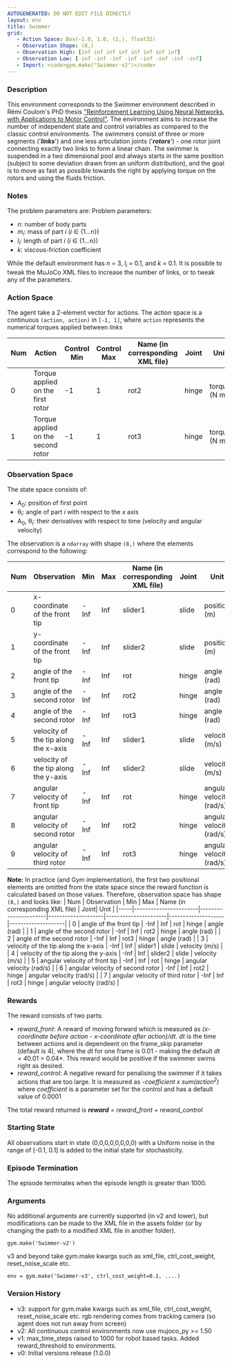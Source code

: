 ```yaml
---
AUTOGENERATED: DO NOT EDIT FILE DIRECTLY
layout: env
title: Swimmer
grid:
   - Action Space: Box(-1.0, 1.0, (2,), float32)
   - Observation Shape: (8,)
   - Observation High: [inf inf inf inf inf inf inf inf]
   - Observation Low: [-inf -inf -inf -inf -inf -inf -inf -inf]
   - Import: <code>gym.make("Swimmer-v2")</code>
---
```

### Description

This environment corresponds to the Swimmer environment described in Rémi Coulom's PhD thesis
["Reinforcement Learning Using Neural Networks, with Applications to Motor Control"](https://tel.archives-ouvertes.fr/tel-00003985/document).
The environment aims to increase the number of independent state and control
variables as compared to the classic control environments. The swimmers
consist of three or more segments ('***links***') and one less articulation
joints ('***rotors***') - one rotor joint connecting exactly two links to
form a linear chain. The swimmer is suspended in a two dimensional pool and
always starts in the same position (subject to some deviation drawn from an
uniform distribution), and the goal is to move as fast as possible towards
the right by applying torque on the rotors and using the fluids friction.

### Notes

The problem parameters are:
Problem parameters:
* *n*: number of body parts
* *m<sub>i</sub>*: mass of part *i* (*i* ∈ {1...n})
* *l<sub>i</sub>*: length of part *i* (*i* ∈ {1...n})
* *k*: viscous-friction coefficient

While the default environment has *n* = 3, *l<sub>i</sub>* = 0.1,
and *k* = 0.1. It is possible to tweak the MuJoCo XML files to increase the
number of links, or to tweak any of the parameters.

### Action Space
The agent take a 2-element vector for actions.
The action space is a continuous `(action, action)` in `[-1, 1]`, where
`action` represents the numerical torques applied between *links*

| Num | Action                 | Control Min | Control Max | Name (in corresponding XML file) | Joint | Unit |
|-----|------------------------|-----|-----|------|-----|-----|
| 0   | Torque applied on the first rotor  | -1 | 1 | rot2 | hinge | torque (N m) |
| 1   | Torque applied on the second rotor  | -1 | 1 | rot3 | hinge | torque (N m) |

### Observation Space

The state space consists of:
* A<sub>0</sub>: position of first point
* θ<sub>i</sub>: angle of part *i* with respect to the *x* axis
* A<sub>0</sub>, θ<sub>i</sub>: their derivatives with respect to time (velocity and angular velocity)

The observation is a `ndarray` with shape `(8,)` where the elements correspond to the following:

| Num | Observation           | Min                  | Max                | Name (in corresponding XML file) | Joint| Unit |
|-----|-----------------------|----------------------|--------------------|----------------------|--------------------|--------------------|
| 0   | x-coordinate of the front tip              | -Inf                 | Inf                | slider1 | slide | position (m) |
| 1   | y-coordinate of the front tip              | -Inf                 | Inf                | slider2 | slide | position (m) |
| 2   | angle of the front tip                          | -Inf                 | Inf                | rot | hinge | angle (rad) |
| 3   | angle of the second rotor                  | -Inf                 | Inf                | rot2 | hinge | angle (rad) |
| 4   | angle of the second rotor                  | -Inf                 | Inf                | rot3 | hinge | angle (rad) |
| 5   | velocity of the tip along the x-axis    | -Inf                 | Inf                | slider1 | slide | velocity (m/s) |
| 6   | velocity of the tip along the y-axis    | -Inf                 | Inf                | slider2 | slide | velocity (m/s) |
| 7   | angular velocity of front tip               | -Inf                 | Inf                | rot | hinge | angular velocity (rad/s) |
| 8   | angular velocity of second rotor       | -Inf                 | Inf                | rot2 | hinge | angular velocity (rad/s) |
| 9   | angular velocity of third rotor            | -Inf                 | Inf                | rot3 | hinge | angular velocity (rad/s) |

**Note:**
In practice (and Gym implementation), the first two positional elements are
omitted from the state space since the reward function is calculated based
on those values. Therefore, observation space has shape `(8,)` and looks like:
| Num | Observation           | Min                  | Max                | Name (in corresponding XML file) | Joint| Unit |
|-----|-----------------------|----------------------|--------------------|----------------------|--------------------|--------------------|
| 0   | angle of the front tip                          | -Inf                 | Inf                | rot | hinge | angle (rad) |
| 1   | angle of the second rotor                  | -Inf                 | Inf                | rot2 | hinge | angle (rad) |
| 2   | angle of the second rotor                  | -Inf                 | Inf                | rot3 | hinge | angle (rad) |
| 3   | velocity of the tip along the x-axis    | -Inf                 | Inf                | slider1 | slide | velocity (m/s) |
| 4   | velocity of the tip along the y-axis    | -Inf                 | Inf                | slider2 | slide | velocity (m/s) |
| 5   | angular velocity of front tip               | -Inf                 | Inf                | rot | hinge | angular velocity (rad/s) |
| 6   | angular velocity of second rotor       | -Inf                 | Inf                | rot2 | hinge | angular velocity (rad/s) |
| 7   | angular velocity of third rotor            | -Inf                 | Inf                | rot3 | hinge | angular velocity (rad/s) |

### Rewards
The reward consists of two parts:
- *reward_front*: A reward of moving forward which is measured
as *(x-coordinate before action - x-coordinate after action)/dt*. *dt* is
the time between actions and is dependeent on the frame_skip parameter
(default is 4), where the *dt* for one frame is 0.01 - making the
default *dt = 4*0.01 = 0.04*. This reward would be positive if the swimmer
swims right as desired.
- *reward_control*: A negative reward for penalising the swimmer if it takes
actions that are too large. It is measured as *-coefficient x
sum(action<sup>2</sup>)* where *coefficient* is a parameter set for the
control and has a default value of 0.0001

The total reward returned is ***reward*** *=* *reward_front + reward_control*

### Starting State
All observations start in state (0,0,0,0,0,0,0,0) with a Uniform noise in the range of [-0.1, 0.1] is added to the initial state for stochasticity.

### Episode Termination
The episode terminates when the episode length is greater than 1000.

### Arguments

No additional arguments are currently supported (in v2 and lower), but
modifications can be made to the XML file in the assets folder
(or by changing the path to a modified XML file in another folder).

```
gym.make('Swimmer-v2')
```

v3 and beyond take gym.make kwargs such as xml_file, ctrl_cost_weight, reset_noise_scale etc.

```
env = gym.make('Swimmer-v3', ctrl_cost_weight=0.1, ....)
```

### Version History

* v3: support for gym.make kwargs such as xml_file, ctrl_cost_weight, reset_noise_scale etc. rgb rendering comes from tracking camera (so agent does not run away from screen)
* v2: All continuous control environments now use mujoco_py >= 1.50
* v1: max_time_steps raised to 1000 for robot based tasks. Added reward_threshold to environments.
* v0: Initial versions release (1.0.0)